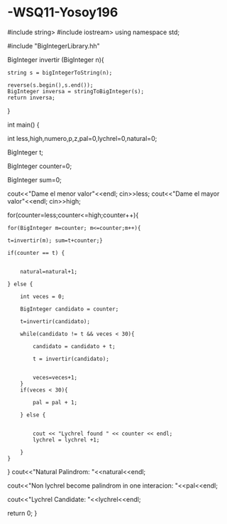 # -WSQ11-Yosoy196

#include string>
#include iostream>
using namespace std;

#include "BigIntegerLibrary.hh"


BigInteger invertir (BigInteger n){

	string s = bigIntegerToString(n);
	
	reverse(s.begin(),s.end());
	BigInteger inversa = stringToBigInteger(s);
	return inversa;
}

int main() {

int less,high,numero,p,z,pal=0,lychrel=0,natural=0;

BigInteger t;

BigInteger counter=0;

BigInteger sum=0;


cout<<"Dame el menor valor"<<endl;
cin>>less;
cout<<"Dame el mayor valor"<<endl;
cin>>high;

for(counter=less;counter<=high;counter++){

	for(BigInteger m=counter; m<=counter;m++){
	
	t=invertir(m); sum=t+counter;}
	
	if(counter == t) {
	
	
		natural=natural+1;
		
	} else {
	
		int veces = 0;
		
		BigInteger candidato = counter;
		
		t=invertir(candidato);
		
		while(candidato != t && veces < 30){
		
			candidato = candidato + t;
			
			t = invertir(candidato);
			
			
			veces=veces+1;
		}
		if(veces < 30){
		
			pal = pal + 1;
			
		} else {
		
		
			cout << "Lychrel found " << counter << endl;
			lychrel = lychrel +1;
			
		}
	}
}
cout<<"Natural Palindrom: "<<natural<<endl;

cout<<"Non lychrel become palindrom in one interacion: "<<pal<<endl;

cout<<"Lychrel Candidate: "<<lychrel<<endl;

return 0;
}
